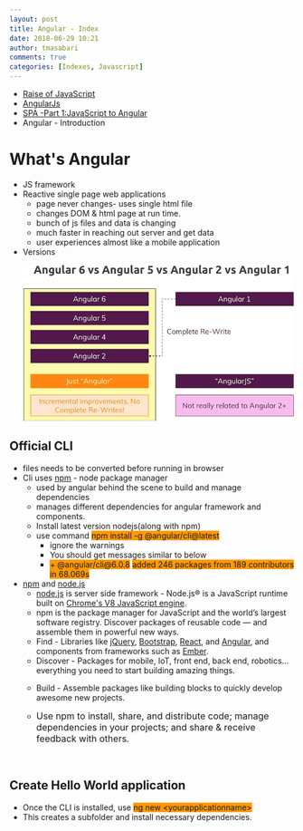 ```yaml
---
layout: post
title: Angular - Index
date: 2018-06-29 10:21
author: tmasabari
comments: true
categories: [Indexes, Javascript]
---
```

<ul>
 	<li><a href="http://www.apttec.com/raise-of-javascript/" target="_blank" rel="noopener">Raise of JavaScript</a></li>
 	<li><a href="http://www.apttec.com/angularjs/" target="_blank" rel="noopener">AngularJs</a></li>
 	<li><a href="http://www.apttec.com/spa-part-1javascript-to-angular/" target="_blank" rel="noopener">SPA -Part 1:JavaScript to Angular</a></li>
 	<li>Angular - Introduction</li>
</ul>
<h1>What's Angular</h1>
<ul>
 	<li>JS framework</li>
 	<li>Reactive single page web applications
<ul>
 	<li>page never changes- uses single html file</li>
 	<li>changes DOM &amp; html page at run time.</li>
 	<li>bunch of js files and data is changing</li>
 	<li>much faster in reaching out server and get data</li>
 	<li>user experiences almost like a mobile application</li>
</ul>
</li>
 	<li>Versions
<p id="OzEwlHi"><img class="alignnone size-full wp-image-1591 " src="/wp-content/uploads/2018/06/img_5b35b4fb0d86c.png" alt="" /></p>
</li>
</ul>
<h2>Official CLI</h2>
<ul>
 	<li>files needs to be converted before running in browser</li>
 	<li>Cli uses <a href="https://www.npmjs.com/" target="_blank" rel="nofollow noopener">npm</a> - node package manager
<ul>
 	<li>used by angular behind the scene to build and manage dependencies</li>
 	<li>manages different dependencies for angular framework and components.</li>
 	<li>Install latest version nodejs(along with npm)</li>
 	<li>use command <span style="background-color: #ff9900;">npm install -g @angular/cli@latest</span>
<ul>
 	<li>ignore the warnings</li>
 	<li>You should get messages similar to below</li>
 	<li><span style="background-color: #ff9900;">+ @angular/cli@6.0.8</span>
<span style="background-color: #ff9900;">added 246 packages from 189 contributors in 68.069s</span></li>
</ul>
</li>
</ul>
</li>
 	<li><a href="https://www.npmjs.com/" target="_blank" rel="nofollow noopener">npm</a> and <a href="https://nodejs.org/en/" target="_blank" rel="nofollow noopener">node.js</a>
<ul>
 	<li><a href="https://nodejs.org/en/" target="_blank" rel="nofollow noopener">node.js</a> is server side framework - Node.js® is a JavaScript runtime built on <a href="https://developers.google.com/v8/">Chrome's V8 JavaScript engine</a>.</li>
 	<li>npm is the package manager for JavaScript and the world’s largest software registry. Discover packages of reusable code — and assemble them in powerful new ways.</li>
 	<li>Find - Libraries like <a href="https://www.npmjs.com/package/jquery">jQuery</a>, <a href="https://www.npmjs.com/package/bootstrap">Bootstrap</a>, <a href="https://www.npmjs.com/package/react">React</a>, and <a href="https://www.npmjs.com/package/angular">Angular</a>, and components from frameworks such as <a href="https://www.npmjs.com/package/ember-source">Ember</a>.</li>
 	<li>Discover - Packages for mobile, IoT, front end, back end, robotics… everything you need to start building amazing things.</li>
 	<li>
<p class="f4 fw4">Build - Assemble packages like building blocks to quickly develop awesome new projects.</p>
</li>
 	<li>
<p class="f4 fw4"><span style="font-size: 1rem;">Use npm to install, share, and distribute code; manage dependencies in your projects; and share &amp; receive feedback with others.</span></p>
</li>
</ul>
</li>
</ul>
&nbsp;
<h2>Create Hello World application</h2>
<ul>
 	<li>Once the CLI is installed, use <span style="background-color: #ff9900;">ng new &lt;yourapplicationname&gt;</span></li>
 	<li>This creates a subfolder and install necessary dependencies.</li>
</ul>
